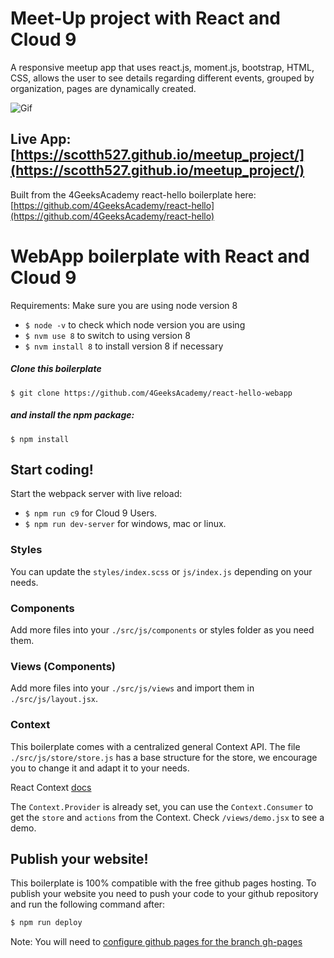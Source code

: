 # Meet-Up project with React and Cloud 9

A responsive meetup app that uses react.js, moment.js, bootstrap, HTML, CSS, allows the user to see details regarding different events, grouped by organization, pages are dynamically created. 

![Gif](./example2.gif)

## Live App: [https://scotth527.github.io/meetup_project/](https://scotth527.github.io/meetup_project/)

Built from the 4GeeksAcademy react-hello boilerplate here: [https://github.com/4GeeksAcademy/react-hello](https://github.com/4GeeksAcademy/react-hello)


# WebApp boilerplate with React and Cloud 9

Requirements: Make sure you are using node version 8
* `$ node -v` to check which node version you are using
* `$ nvm use 8` to switch to using version 8
* `$ nvm install 8` to install version 8 if necessary

##### Clone this boilerplate
```
$ git clone https://github.com/4GeeksAcademy/react-hello-webapp
```

##### and install the npm package:
```
$ npm install
```


## Start coding! 

Start the webpack server with live reload:
- `$ npm run c9` for Cloud 9 Users.
- `$ npm run dev-server` for windows, mac or linux.

### Styles
You can update the `styles/index.scss` or `js/index.js` depending on your needs.

### Components
Add more files into your `./src/js/components` or styles folder as you need them.

### Views (Components)
Add more files into your `./src/js/views` and import them in `./src/js/layout.jsx`.

### Context
This boilerplate comes with a centralized general Context API. The file `./src/js/store/store.js` has a base structure for the store, we encourage you to change it and adapt it to your needs.

React Context [docs](https://reactjs.org/docs/context.html)

The `Context.Provider` is already set, you can use the `Context.Consumer` to get the `store` and `actions` from the Context. Check `/views/demo.jsx` to see a demo.

## Publish your website! 

This boilerplate is 100% compatible with the free github pages hosting.
To publish your website you need to push your code to your github repository and run the following command after:
```sh
$ npm run deploy
```
Note: You will need to [configure github pages for the branch gh-pages](https://help.github.com/articles/configuring-a-publishing-source-for-github-pages/#enabling-github-pages-to-publish-your-site-from-master-or-gh-pages)
